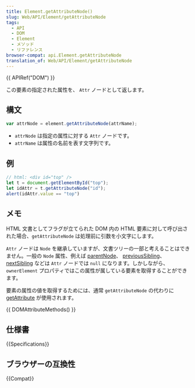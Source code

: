 ```yaml
---
title: Element.getAttributeNode()
slug: Web/API/Element/getAttributeNode
tags:
  - API
  - DOM
  - Element
  - メソッド
  - リファレンス
browser-compat: api.Element.getAttributeNode
translation_of: Web/API/Element/getAttributeNode
---
```

{{ APIRef("DOM") }}

この要素の指定された属性を、 `Attr` ノードとして返します。

## 構文

```js
var attrNode = element.getAttributeNode(attrName);
```

- `attrNode` は指定の属性に対する `Attr` ノードです。
- `attrName` は属性の名前を表す文字列です。

## 例

```js
// html: <div id="top" />
let t = document.getElementById("top");
let idAttr = t.getAttributeNode("id");
alert(idAttr.value == "top")
```

## メモ

HTML 文書としてフラグが立てられた DOM 内の HTML 要素に対して呼び出された場合、`getAttributeNode` は処理前に引数を小文字にします。

`Attr` ノードは `Node` を継承していますが、文書ツリーの一部と考えることはできません。一般の `Node` 属性、例えば [parentNode](/ja/docs/Web/API/Node/parentNode)、 [previousSibling](/ja/docs/Web/API/Node/previousSibling)、[nextSibling](/ja/docs/Web/API/Node/nextSibling) などは `Attr` ノードでは `null` になります。しかしながら、 `ownerElement` プロパティではこの属性が属している要素を取得することができます。

要素の属性の値を取得するためには、通常 `getAttributeNode` の代わりに [getAttribute](/ja/docs/Web/API/Element/getAttribute) が使用されます。

{{ DOMAttributeMethods() }}

## 仕様書

{{Specifications}}

## ブラウザーの互換性

{{Compat}}

